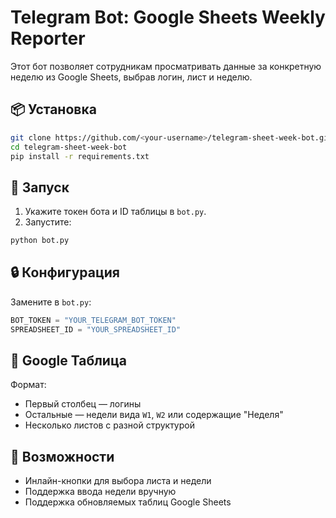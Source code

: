 # Telegram Bot: Google Sheets Weekly Reporter

Этот бот позволяет сотрудникам просматривать данные за конкретную неделю из Google Sheets, выбрав логин, лист и неделю.

## 📦 Установка

```bash
git clone https://github.com/<your-username>/telegram-sheet-week-bot.git
cd telegram-sheet-week-bot
pip install -r requirements.txt
```

## 🚀 Запуск

1. Укажите токен бота и ID таблицы в `bot.py`.
2. Запустите:

```bash
python bot.py
```

## 🔒 Конфигурация

Замените в `bot.py`:
```python
BOT_TOKEN = "YOUR_TELEGRAM_BOT_TOKEN"
SPREADSHEET_ID = "YOUR_SPREADSHEET_ID"
```

## 🔗 Google Таблица

Формат:
- Первый столбец — логины
- Остальные — недели вида `W1`, `W2` или содержащие "Неделя"
- Несколько листов с разной структурой

## 🧠 Возможности

- Инлайн-кнопки для выбора листа и недели
- Поддержка ввода недели вручную
- Поддержка обновляемых таблиц Google Sheets
